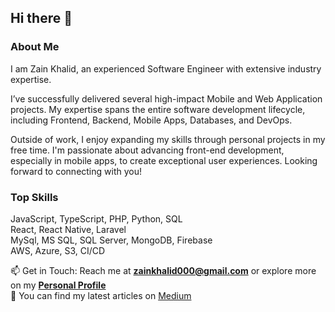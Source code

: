 ## Hi there 👋
### About Me

<p>I am Zain Khalid, an experienced Software Engineer with extensive industry expertise.

I’ve successfully delivered several high-impact Mobile and Web Application projects. My expertise spans the entire software development lifecycle, including Frontend, Backend, Mobile Apps, Databases, and DevOps.

Outside of work, I enjoy expanding my skills through personal projects in my free time. 
I'm passionate about advancing front-end development, especially in mobile apps, to create exceptional user experiences. Looking forward to connecting with you!</p>

### Top Skills
JavaScript, TypeScript, PHP, Python, SQL <br/>
React, React Native, Laravel <br/>
MySql, MS SQL, SQL Server, MongoDB, Firebase <br/>
AWS, Azure, S3, CI/CD <br/>

📫 Get in Touch: Reach me at <b><a href="mailto:zainkhalid000@gmail.com">zainkhalid000@gmail.com</a></b> or explore more on my <b><a href="https://zain-khalid.netlify.app/">Personal Profile</a></b>
<br/>
📖 You can find my latest articles on <a href="https://medium.com/@zainkhalid000">Medium</a><br/><br/>
<br/>